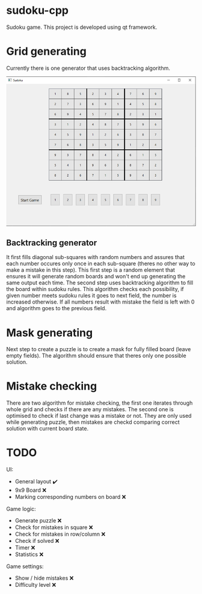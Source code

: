 # sudoku-cpp
Sudoku game. This project is developed using qt framework.

# Grid generating
Currently there is one generator that uses backtracking algorithm.

![alt text](https://github.com/pillon33/sudoku-cpp/blob/main/full_board.png?raw=true)

## Backtracking generator
It first fills diagonal sub-squares with random numbers and assures that each number occures only once in each sub-square (theres no other way to make a mistake in this step). This first step is a random element that ensures it will generate random boards and won't end up generating the same output each time. The second step uses backtracking algorithm to fill the board within sudoku rules. This algorithm checks each possibility, if given number meets sudoku rules it goes to next field, the number is increased otherwise. If all numbers result with mistake the field is left with 0 and algorithm goes to the previous field. 

# Mask generating
Next step to create a puzzle is to create a mask for fully filled board (leave empty fields). The algorithm should ensure that theres only one possible solution.

# Mistake checking
There are two algorithm for mistake checking, the first one iterates through whole grid and checks if there are any mistakes. The second one is optimised to check if last change was a mistake or not. They are only used while generating puzzle, then mistakes are checkd comparing correct solution with current board state.

# TODO
UI:
  - General layout :heavy_check_mark:
  - 9x9 Board :x:
  - Marking corresponding numbers on board :x:

Game logic:
  - Generate puzzle :x:
  - Check for mistakes in square :x:
  - Check for mistakes in row/column :x:
  - Check if solved :x:
  - Timer :x:
  - Statistics :x:
  
Game settings:
  - Show / hide mistakes :x:
  - Difficulty level :x:
